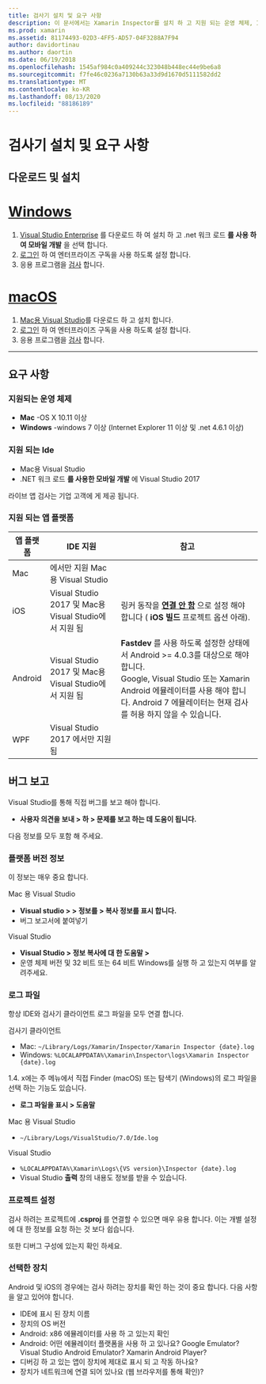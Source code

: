 ```yaml
---
title: 검사기 설치 및 요구 사항
description: 이 문서에서는 Xamarin Inspector를 설치 하 고 지원 되는 운영 체제, Ide 및 앱 플랫폼에 대해 설명 합니다.
ms.prod: xamarin
ms.assetid: 81174493-02D3-4FF5-AD57-04F3288A7F94
author: davidortinau
ms.author: daortin
ms.date: 06/19/2018
ms.openlocfilehash: 1545af984c0a409244c323048b448ec44e9be6a8
ms.sourcegitcommit: f7fe46c0236a7130b63a33d9d1670d5111582dd2
ms.translationtype: MT
ms.contentlocale: ko-KR
ms.lasthandoff: 08/13/2020
ms.locfileid: "88186189"
---
```

# <a name="inspector-installation-and-requirements"></a>검사기 설치 및 요구 사항

## <a name="download-and-installation"></a>다운로드 및 설치

# <a name="windows"></a>[Windows](#tab/windows)

1. [Visual Studio Enterprise](https://visualstudio.microsoft.com/vs/) 를 다운로드 하 여 설치 하 고 .net 워크 로드 **를 사용 하 여 모바일 개발** 을 선택 합니다.
1. [로그인](https://docs.microsoft.com/visualstudio/ide/signing-in-to-visual-studio) 하 여 엔터프라이즈 구독을 사용 하도록 설정 합니다.
1. 응용 프로그램을 [검사](~/tools/inspector/inspect.md) 합니다.

# <a name="macos"></a>[macOS](#tab/macos)

1. [Mac용 Visual Studio](https://visualstudio.microsoft.com/vs/mac/)를 다운로드 하 고 설치 합니다.
1. [로그인](https://docs.microsoft.com/visualstudio/mac/activation) 하 여 엔터프라이즈 구독을 사용 하도록 설정 합니다.
1. 응용 프로그램을 [검사](~/tools/inspector/inspect.md) 합니다.

-----

## <a name="requirements"></a>요구 사항

### <a name="supported-operating-systems"></a>지원되는 운영 체제

- **Mac** -OS X 10.11 이상
- **Windows** -windows 7 이상 (Internet Explorer 11 이상 및 .net 4.6.1 이상)

### <a name="supported-ides"></a>지원 되는 Ide

- Mac용 Visual Studio
- .NET 워크 로드 **를 사용한 모바일 개발** 에 Visual Studio 2017

라이브 앱 검사는 기업 고객에 게 제공 됩니다.

<a name="supported-platforms"></a>

### <a name="supported-app-platforms"></a>지원 되는 앱 플랫폼

|앱 플랫폼|IDE 지원|참고|
|--- |--- |--- |
|Mac|에서만 지원 Mac용 Visual Studio|
|iOS|Visual Studio 2017 및 Mac용 Visual Studio에서 지원 됨| 링커 동작을 [**연결 안 함**](~/ios/deploy-test/linker.md) 으로 설정 해야 합니다 ( **iOS 빌드** 프로젝트 옵션 아래). |
|Android|Visual Studio 2017 및 Mac용 Visual Studio에서 지원 됨|**Fastdev** 를 사용 하도록 설정한 상태에서 Android >= 4.0.3를 대상으로 해야 합니다.<br />Google, Visual Studio 또는 Xamarin Android 에뮬레이터를 사용 해야 합니다. Android 7 에뮬레이터는 현재 검사를 허용 하지 않을 수 있습니다.|
|WPF|Visual Studio 2017 에서만 지원 됨|

<a name="reporting-bugs"></a>

## <a name="reporting-bugs"></a>버그 보고

Visual Studio를 통해 직접 버그를 보고 해야 합니다.

- **사용자 의견을 보내 > 하 > 문제를 보고 하는 데 도움이 됩니다.**

다음 정보를 모두 포함 해 주세요.

### <a name="platform-version-information"></a>플랫폼 버전 정보

이 정보는 매우 중요 합니다.

Mac 용 Visual Studio

- **Visual studio > > 정보를 > 복사 정보를 표시 합니다.**
- 버그 보고서에 붙여넣기

Visual Studio

- **Visual Studio > 정보 복사에 대 한 도움말 >**
- 운영 체제 버전 및 32 비트 또는 64 비트 Windows를 실행 하 고 있는지 여부를 알려주세요.

### <a name="log-files"></a>로그 파일

항상 IDE와 검사기 클라이언트 로그 파일을 모두 연결 합니다.

검사기 클라이언트

- Mac: `~/Library/Logs/Xamarin/Inspector/Xamarin Inspector {date}.log`
- Windows: `%LOCALAPPDATA%\Xamarin\Inspector\logs\Xamarin Inspector {date}.log`

1.4. x에는 주 메뉴에서 직접 Finder (macOS) 또는 탐색기 (Windows)의 로그 파일을 선택 하는 기능도 있습니다.

- **로그 파일을 표시 > 도움말**

Mac 용 Visual Studio

- `~/Library/Logs/VisualStudio/7.0/Ide.log`

Visual Studio

- `%LOCALAPPDATA%\Xamarin\Logs\{VS version}\Inspector {date}.log`
- Visual Studio **출력** 창의 내용도 정보를 받을 수 있습니다.

### <a name="project-settings"></a>프로젝트 설정

검사 하려는 프로젝트에 **.csproj** 를 연결할 수 있으면 매우 유용 합니다. 이는 개별 설정에 대 한 정보를 요청 하는 것 보다 쉽습니다.

또한 디버그 구성에 있는지 확인 하세요.

### <a name="selected-devices"></a>선택한 장치

Android 및 iOS의 경우에는 검사 하려는 장치를 확인 하는 것이 중요 합니다. 다음 사항을 알고 있어야 합니다.

- IDE에 표시 된 장치 이름
- 장치의 OS 버전
- Android: x86 에뮬레이터를 사용 하 고 있는지 확인
- Android: 어떤 에뮬레이터 플랫폼을 사용 하 고 있나요? Google Emulator? Visual Studio Android Emulator? Xamarin Android Player?
- 디버깅 하 고 있는 앱이 장치에 제대로 표시 되 고 작동 하나요?
- 장치가 네트워크에 연결 되어 있나요 (웹 브라우저를 통해 확인)?

[client-bugs]: https://github.com/Microsoft/workbooks/issues/new
